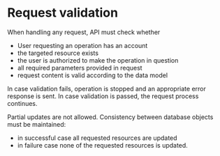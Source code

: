 # Request validation

When handling any request, API must check whether

* User requesting an operation has an account
* the targeted resource exists
* the user is authorized to make the operation in question
* all required parameters provided in request
* request content is valid according to the data model

In case validation fails, operation is stopped and an appropriate error response is sent. In case validation is passed, the request process continues.

Partial updates are not allowed. Consistency between database objects must be maintained:

* in successful case all requested resources are updated
* in failure case none of the requested resources is updated.

